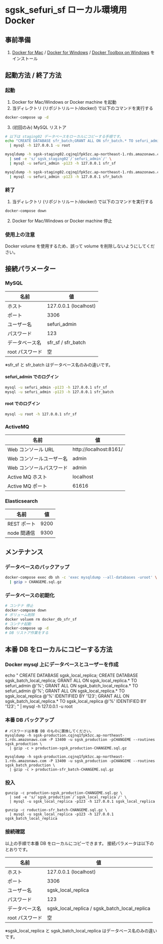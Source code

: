 # sgsk_sefuri_sf ローカル環境用 Docker

## 事前準備

1. [Docker for Mac](https://www.docker.com/docker-mac) / [Docker for Windows](https://docs.docker.com/docker-for-windows/) / [Docker Toolbox on Windows](https://docs.docker.com/toolbox/toolbox_install_windows/) をインストール

## 起動方法 / 終了方法

### 起動

1. Docker for Mac/Windows or Docker machine を起動
2. 当ディレクトリ (リポジトリルート/docker/) で以下のコマンドを実行する
```bash
docker-compose up -d
```
3. (初回のみ) MySQL リストア
```bash
# 以下は staging02 データベースをローカルにコピーする手順です。
echo "CREATE DATABASE sfr_batch;GRANT ALL ON sfr_batch.* TO sefuri_admin @'%';" \
  | mysql -h 127.0.0.1 -u root

mysqldump -h sgsk-staging02.cqjnq1fpk5zc.ap-northeast-1.rds.amazonaws.com -P 13400 -u sgsk_staging02 -psgsk_st02 --routines sgsk_staging02 \
  | sed -e 's/`sgsk_staging02`/`sefuri_admin`/' \
  | mysql -u sefuri_admin -p123 -h 127.0.0.1 sfr_sf

mysqldump -h sgsk-staging02.cqjnq1fpk5zc.ap-northeast-1.rds.amazonaws.com -P 13400 -u sgsk_staging02 -psgsk_st02 --routines sgsk_batch_staging02 \
  | mysql -u sefuri_admin -p123 -h 127.0.0.1 sfr_batch
```

### 終了

1. 当ディレクトリ (リポジトリルート/docker/) で以下のコマンドを実行する
```bash
docker-compose down
```
2. Docker for Mac/Windows or Docker machine 停止

### 使用上の注意

Docker volume を使用するため、誤って volume を削除しないようにしてください。


## 接続パラメーター

### MySQL

名前 | 値
-------| --------
ホスト | 127.0.0.1 (localhost)
ポート | 3306
ユーザー名 | sefuri_admin
パスワード | 123
データベース名 | sfr_sf / sfr_batch
root パスワード | 空

※sfr_sf と sfr_batch はデータベース名のみの違いです。


#### sefuri_admin でのログイン
```bash
mysql -u sefuri_admin -p123 -h 127.0.0.1 sfr_sf
mysql -u sefuri_admin -p123 -h 127.0.0.1 sfr_batch
```

#### root でのログイン
```bash
mysql -u root -h 127.0.0.1 sfr_sf
```


### ActiveMQ

名前 | 値
-------| --------
Web コンソール URL | http://localhost:8161/
Web コンソールユーザー名 | admin
Web コンソールパスワード | admin
Active MQ ホスト | localhost
Active MQ ポート | 61616


### Elasticsearch

名前 | 値
-------| --------
REST ポート | 9200
node 間通信 | 9300


## メンテナンス

### データベースのバックアップ

```bash
docker-compose exec db sh -c 'exec mysqldump --all-databases -uroot' \
  | gzip > CHANGEME.sql.gz
```

### データベースの初期化

```bash
# コンテナ 停止
docker-compose down
# ボリューム削除
docker voluem rm docker_db_sfr_sf
# コンテナ起動
docker-compose up -d
# DB リストア作業をする
```


## 本番 DB をローカルにコピーする方法

### Docker mysql 上にデータベースとユーザーを作成

echo "
  CREATE DATABASE sgsk_local_replica;
  CREATE DATABASE sgsk_batch_local_replica;
  GRANT ALL ON sgsk_local_replica.* TO sefuri_admin @'%';
  GRANT ALL ON sgsk_batch_local_replica.* TO sefuri_admin @'%';
  GRANT ALL ON sgsk_local_replica.* TO sgsk_local_replica @'%' IDENTIFIED BY '123';
  GRANT ALL ON sgsk_batch_local_replica.* TO sgsk_local_replica @'%' IDENTIFIED BY '123';
" | mysql -h 127.0.0.1 -u root

### 本番 DB バックアップ

```
# パスワードは本番 DB のものに置換してください。
mysqldump -h sgsk-production.cqjnq1fpk5zc.ap-northeast-1.rds.amazonaws.com -P 13400 -u sgsk_production -pCHANGEME --routines sgsk_production \
  | gzip -c > production-sgsk_production-CHANGEME.sql.gz

mysqldump -h sgsk-production.cqjnq1fpk5zc.ap-northeast-1.rds.amazonaws.com -P 13400 -u sgsk_production -pCHANGEME --routines sgsk_batch_production \
  | gzip -c > production-sfr_batch-CHANGEME.sql.gz
```

### 投入

```
gunzip -c production-sgsk_production-CHANGEME.sql.gz \
  | sed -e 's/`sgsk_production`/`sgsk_local_replica`/' \
  | mysql -u sgsk_local_replica -p123 -h 127.0.0.1 sgsk_local_replica

gunzip -c roduction-sfr_batch-CHANGEME.sql.gz \
  | mysql -u sgsk_local_replica -p123 -h 127.0.0.1 sgsk_batch_local_replica
```

### 接続確認

以上の手順で本番 DB をローカルにコピーできます。
接続パラメータは以下のとおりです。

名前 | 値
-------| --------
ホスト | 127.0.0.1 (localhost)
ポート | 3306
ユーザー名 | sgsk_local_replica
パスワード | 123
データベース名 | sgsk_local_replica / sgsk_batch_local_replica
root パスワード | 空

※sgsk_local_replica と sgsk_batch_local_replica はデータベース名のみの違いです。
